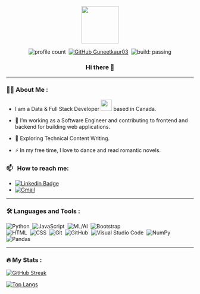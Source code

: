 

<!--
**Guneetkaur03/Guneetkaur03** is a ✨ _special_ ✨ repository because its `README.md` (this file) appears on your GitHub profile.

Here are some ideas to get you started:

- 🔭 I’m currently working on ...
- 🌱 I’m currently learning ...
- 👯 I’m looking to collaborate on ...
- 🤔 I’m looking for help with ...
- 💬 Ask me about ...
- 📫 How to reach me: ...
- 😄 Pronouns: ...
- ⚡ Fun fact: ...
-->

<div id="header" align="center">
  <img src="https://media.giphy.com/media/M9gbBd9nbDrOTu1Mqx/giphy.gif" width="100"/>

  ![profile count](https://komarev.com/ghpvc/?username=Guneetkaur03&color=red)&nbsp;
  [![GitHub Guneetkaur03](https://img.shields.io/github/followers/Guneetkaur03?label=follow&style=social)](https://github.com/Guneetkaur03)&nbsp;
  ![build: passing](https://img.shields.io/badge/build-passing-success)

  ### Hi there 👋
</div>

---

### :woman_technologist: About Me :

- I am a Data & Full Stack Developer <img src="https://media.giphy.com/media/WUlplcMpOCEmTGBtBW/giphy.gif" width="30"> based in Canada.
- :telescope: I’m working as a Software Engineer and contributing to frontend and backend for building web applications.

- :seedling: Exploring Technical Content Writing.

- :zap: In my free time, I love to dance and read romantic novels.

### 📫 &nbsp; How to reach me:
  -  [![Linkedin Badge](https://img.shields.io/badge/-GuneetKakkar-blue?style=flat&logo=Linkedin&logoColor=white)]([your-linkedin-url](https://www.linkedin.com/in/guneetkakkar)https://www.linkedin.com/in/guneetkakkar)
  - <a href="mailto:guneet.kaur31297@gmail.com"><img alt="Gmail" src="https://img.shields.io/badge/Gmail-D14836?style=flat&logo=gmail&logoColor=white" /></a> &nbsp;

---

### :hammer_and_wrench: Languages and Tools :
  ![Python](https://img.shields.io/badge/-Python-05122A?style=flat&logo=python)&nbsp;
  ![JavaScript](https://img.shields.io/badge/-JavaScript-05122A?style=flat&logo=javascript)&nbsp;
  ![ML/AI](https://img.shields.io/badge/-ML/AI-05122A?)&nbsp;
  ![Bootstrap](https://img.shields.io/badge/-Bootstrap-05122A?style=flat&logo=bootstrap&logoColor=563D7C)\
  ![HTML](https://img.shields.io/badge/-HTML-05122A?style=flat&logo=HTML5)&nbsp;
  ![CSS](https://img.shields.io/badge/-CSS-05122A?style=flat&logo=CSS3&logoColor=1572B6)&nbsp;
  ![Git](https://img.shields.io/badge/-Git-05122A?style=flat&logo=git)&nbsp;
  ![GitHub](https://img.shields.io/badge/-GitHub-05122A?style=flat&logo=github)&nbsp;
  ![Visual Studio Code](https://img.shields.io/badge/-Visual%20Studio%20Code-05122A?style=flat&logo=visual-studio-code&logoColor=007ACC)&nbsp;
  ![NumPy](https://img.shields.io/badge/numpy%20-%23013243.svg?&style=flat&logo=numpy&logoColor=white)&nbsp;
  ![Pandas](https://img.shields.io/badge/pandas%20-%23150458.svg?&style=flat&logo=pandas&logoColor=white)&nbsp;

---

### :fire: My Stats :

[![GitHub Streak](http://github-readme-streak-stats.herokuapp.com?user=Guneetkaur03&theme=dark&background=000000)](https://git.io/streak-stats)

[![Top Langs](https://github-readme-stats.vercel.app/api/top-langs/?username=Guneetkaur03&layout=compact&theme=vision-friendly-dark)](https://github.com/anuraghazra/github-readme-stats)
